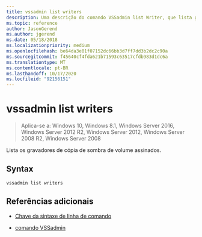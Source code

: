 ```yaml
---
title: vssadmin list writers
description: Uma descrição do comando VSSadmin list Writer, que lista gravadores de cópias de sombra de volume assinados.
ms.topic: reference
author: JasonGerend
ms.author: jgerend
ms.date: 05/18/2018
ms.localizationpriority: medium
ms.openlocfilehash: be64da3e01f07152dc66bb3d7ff7dd3b2dc2c90a
ms.sourcegitcommit: f45640cf4fda621b71593c63517cfdb983d1dc6a
ms.translationtype: MT
ms.contentlocale: pt-BR
ms.lasthandoff: 10/17/2020
ms.locfileid: "92156151"
---
```

# <a name="vssadmin-list-writers"></a>vssadmin list writers

> Aplica-se a: Windows 10, Windows 8.1, Windows Server 2016, Windows Server 2012 R2, Windows Server 2012, Windows Server 2008 R2, Windows Server 2008

Lista os gravadores de cópia de sombra de volume assinados.

## <a name="syntax"></a>Syntax

```
vssadmin list writers
```

## <a name="additional-references"></a>Referências adicionais

- [Chave da sintaxe de linha de comando](command-line-syntax-key.md)

- [comando VSSadmin](vssadmin.md)
